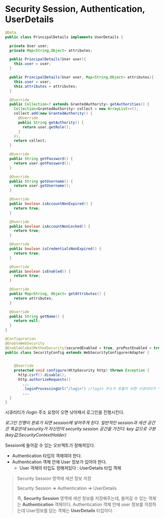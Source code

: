# Security Session, Authentication, UserDetails

```java
@Data
public class PrincipalDetails implements UserDetails {

  private User user;
  private Map<String,Object> attributes;

  public PrincipalDetails(User user){
    this.user = user;
  }

  public PrincipalDetails(User user, Map<String,Object> attributes){
    this.user = user;
    this.attributes = attributes;
  }

  @Override
  public Collection<? extends GrantedAuthority> getAuthorities() {
    Collection<GrantedAuthority> collect = new ArrayList<>();
    collect.add(new GrantedAuthority() {
      @Override
      public String getAuthority() {
        return user.getRole();
      }
    });
    return collect;
  }

  @Override
  public String getPassword() {
    return user.getPassword();
  }

  @Override
  public String getUsername() {
    return user.getUsername();
  }

  @Override
  public boolean isAccountNonExpired() {
    return true;
  }

  @Override
  public boolean isAccountNonLocked() {
    return true;
  }

  @Override
  public boolean isCredentialsNonExpired() {
    return true;
  }

  @Override
  public boolean isEnabled() {
    return true;
  }

  @Override
  public Map<String, Object> getAttributes() {
    return attributes;
  }

  @Override
  public String getName() {
    return null;
  }
}

```

```java
@Configuration
@EnableWebSecurity 
@EnableGlobalMethodSecurity(securedEnabled = true, prePostEnabled = true)
public class SecurityConfig extends WebSecurityConfigurerAdapter {

 
    @Override
    protected void configure(HttpSecurity http) throws Exception {
      http.csrf().disable();
      http.authorizeRequests()
        ...
        .loginProcessingUrl("/login") //login 주소가 호출이 되면 시큐리티가 낚아채서 대신 로그인을 진행해준다
        ...
  }
}

```



시큐리티가 /login 주소 요청이 오면 낚아채서 로그인을 진행시킨다.



*로그인 진행이 완료가 되면 session에 넣어주게 된다. 일반적인 session과 세션 공간은 똑같은데 security가 자신만의 security session 공간을 가진다. key 값으로 구분(key값:SecurityContextHolder)*



Session에 들어갈 수 있는 오브젝트가 정해져있다.

- Authentication 타입의 객체여야 한다.
- Authentication 객체 안에 User 정보가 있어야 한다.
  - User 객체의 타입도 정해져있다 : UserDetails 타입 객체

> Security Session 영역에 세션 정보 저장
>
> Security Session => Authentication => UserDetails
>
> 즉, **Security Session** 영역에 세션 정보를 저장해주는데, 들어갈 수 있는 객체는 **Authentication** 객체이다. Authentication 객체 안에 user 정보를 저장하는데 User정보를 담는 객체는 **UserDetails** 타입이다.

